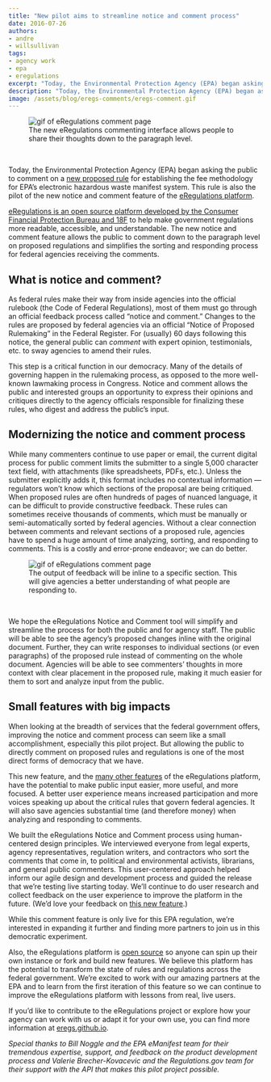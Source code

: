 ```yaml
---
title: "New pilot aims to streamline notice and comment process"
date: 2016-07-26
authors:
- andre
- willsullivan
tags:
- agency work
- epa
- eregulations
excerpt: "Today, the Environmental Protection Agency (EPA) began asking the public to comment on a new proposed rule that would affect how the EPA tracks hazardous waste as it moves around the country. This rule is also the pilot of the new notice and comment feature of the eRegulations platform."
description: "Today, the Environmental Protection Agency (EPA) began asking the public to comment on a new proposed rule that would affect how the EPA tracks hazardous waste as it moves around the country. This rule is also the pilot of the new notice and comment feature of the eRegulations platform."
image: /assets/blog/eregs-comments/eregs-comment.gif
---
```

<figure>
	<img src="{{site.baseurl}}/assets/blog/eregs-comments/eregs-comment.gif" alt="gif of eRegulations comment page">
	<figcaption>The new eRegulations commenting interface allows people to share their thoughts down to the paragraph level.</figcaption>
</figure>
<br>

Today, the Environmental Protection Agency (EPA) began asking the public to comment on a [new proposed rule](https://epa-notice.usa.gov/) for establishing the fee methodology for EPA’s electronic hazardous waste manifest system. This rule is also the pilot of the new notice and comment feature of the [eRegulations platform](https://eregs.github.io/). 

[eRegulations is an open source platform developed by the Consumer Financial Protection Bureau and 18F](https://18f.gsa.gov/2015/12/09/an-open-source-government-is-a-faster-more-efficient-government/) to help make government regulations more readable, accessible, and understandable. The new notice and comment feature allows the public to comment down to the paragraph level on proposed regulations and simplifies the sorting and responding process for federal agencies receiving the comments. 

## What is notice and comment?

As federal rules make their way from inside agencies into the official rulebook (the Code of Federal Regulations), most of them must go through an official feedback process called “notice and comment.” Changes to the rules are proposed by federal agencies via an official “Notice of Proposed Rulemaking” in the Federal Register. For (usually) 60 days following this notice, the general public can _comment_ with expert opinion, testimonials, etc. to sway agencies to amend their rules.

This step is a critical function in our democracy. Many of the details of governing happen in the rulemaking process, as opposed to the more well-known lawmaking process in Congress. Notice and comment allows the public and interested groups an opportunity to express their opinions and critiques directly to the agency officials responsible for finalizing these rules, who digest and address the public’s input.

## Modernizing the notice and comment process

While many commenters continue to use paper or email, the current digital process for public comment limits the submitter to a single 5,000 character text field, with attachments (like spreadsheets, PDFs, etc.). Unless the submitter explicitly adds it, this format includes no contextual information — regulators won’t know which sections of the proposal are being critiqued. When proposed rules are often hundreds of pages of nuanced language, it can be difficult to provide constructive feedback. These rules can sometimes receive thousands of comments, which must be manually or semi-automatically sorted by federal agencies. Without a clear connection between comments and relevant sections of a proposed rule, agencies have to spend a huge amount of time analyzing, sorting, and responding to comments. This is a costly and error-prone endeavor; we can do better.

<figure>
	<img src="{{site.baseurl}}/assets/blog/eregs-comments/previous-system.png" alt="gif of eRegulations comment page">
	<figcaption>The output of feedback will be inline to a specific section. This will give agencies a better understanding of what people are responding to.</figcaption>
</figure>
<br>

We hope the eRegulations Notice and Comment tool will simplify and streamline the process for both the public and for agency staff. The public will be able to see the agency’s proposed changes inline with the original document. Further, they can write responses to individual sections (or even paragraphs) of the proposed rule instead of commenting on the whole document. Agencies will be able to see commenters’ thoughts in more context with clear placement in the proposed rule, making it much easier for them to sort and analyze input from the public. 

## Small features with big impacts

When looking at the breadth of services that the federal government offers, improving the notice and comment process can seem like a small accomplishment, especially this pilot project. But allowing the public to directly comment on proposed rules and regulations is one of the most direct forms of democracy that we have. 

This new feature, and the [many other features](https://eregs.github.io/features/) of the eRegulations platform, have the potential to make public input easier, more useful, and more focused. A better user experience means increased participation and more voices speaking up about the critical rules that govern federal agencies. It will also save agencies substantial time (and therefore money) when analyzing and responding to comments. 

We built the eRegulations Notice and Comment process using human-centered design principles. We interviewed everyone from legal experts, agency representatives, regulation writers, and contractors who sort the comments that come in, to political and environmental activists, librarians, and general public commenters. This user-centered approach helped inform our agile design and development process and guided the release that we’re testing live starting today. We’ll continue to do user research and collect feedback on the user experience to improve the platform in the future. (We’d love your feedback on [this new feature](https://epa-notice.usa.gov/).)

While this comment feature is only live for this EPA regulation, we’re interested in expanding it further and finding more partners to join us in this democratic experiment.

Also, the eRegulations platform is [open source](https://eregs.github.io/) so anyone can spin up their own instance or fork and build new features. We believe this platform has the potential to transform the state of rules and regulations across the federal government. We’re excited to work with our amazing partners at the EPA and to learn from the first iteration of this feature so we can continue to improve the eRegulations platform with lessons from real, live users. 

If you’d like to contribute to the eRegulations project or explore how your agency can work with us or adapt it for your own use, you can find more information at [eregs.github.io](https://eregs.github.io/). 

_Special thanks to Bill Noggle and the EPA eManifest team for their tremendous expertise, support, and feedback on the product development process and Valerie Brecher-Kovacevic and the Regulations.gov team for their support with the API that makes this pilot project possible._
